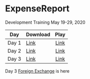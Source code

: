 # ExpenseReport
 Development Training May 19-29, 2020

| Day  | Download | Play |
|:--------:|:------- |:-----:|
| Day 1  | [Link][d1Link]  |[Link][p1Link]  |
| Day 2  | [Link][d2Link]  |[Link][p2Link]  |
| Day 3  | [Link][d3Link]  |[Link][p3Link]  |



Day 3  [Foreign Exchange][gFX] is here


<!-- Named Video Links -->
[p1Link]: https://us02web.zoom.us/rec/play/tZYkI-z-_Wk3GNbEuQSDBvcrW9S0f_qs0nBKqPBezBq1BiJQY1D0NOcRNrbv6XtTV-r_W-zcT-b2sbCf
[d1Link]: https://us02web.zoom.us/rec/download/tZYkI-z-_Wk3GNbEuQSDBvcrW9S0f_qs0nBKqPBezBq1BiJQY1D0NOcRNrbv6XtTV-r_W-zcT-b2sbCf

[p2Link]: https://us02web.zoom.us/rec/play/7J0vcbipqT43HNOUswSDA_Z7W424Kf2sgCUZ-vJZzhnmWnMDNFqhYedAMOdTE2usiwCgFGgeIvQZTyRW
[d2Link]: https://us02web.zoom.us/rec/download/7J0vcbipqT43HNOUswSDA_Z7W424Kf2sgCUZ-vJZzhnmWnMDNFqhYedAMOdTE2usiwCgFGgeIvQZTyRW

[p3Link]: https://us02web.zoom.us/rec/play/6JMvJuGtqG83S9SRtQSDVKMoW9XoL_2sgSgW-fUMxUe3UXECOgavYucTYOpQ3VKHRHG83vnq9GM-AxHi
[d3Link]: https://us02web.zoom.us/rec/download/6JMvJuGtqG83S9SRtQSDVKMoW9XoL_2sgSgW-fUMxUe3UXECOgavYucTYOpQ3VKHRHG83vnq9GM-AxHi


<!--Names Reference Libraries -->
[gFx]: https://github.com/Academy-Creatio/ForeignExchange